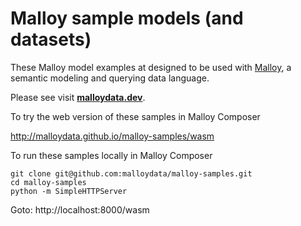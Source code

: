 # Malloy sample models (and datasets)
These Malloy model examples at designed to be used with [Malloy](http://www.malloydata.dev), a semantic modeling and querying data language. 

Please see visit **[malloydata.dev](http://www.malloydata.dev)**.

To try the web version of these samples in Malloy Composer

  http://malloydata.github.io/malloy-samples/wasm
  
To run these samples locally in Malloy Composer

```
git clone git@github.com:malloydata/malloy-samples.git
cd malloy-samples
python -m SimpleHTTPServer
```

Goto: http://localhost:8000/wasm
